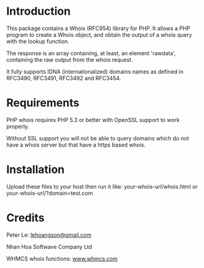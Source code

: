 # Introduction
This package contains a Whois (RFC954) library for PHP. It allows a PHP program to create a Whois object, and obtain the output of a whois query with the lookup function.

The response is an array containing, at least, an element 'rawdata', containing the raw output from the whois request.

It fully supports IDNA (internationalized) domains names as defined in RFC3490, RFC3491, RFC3492 and RFC3454.

# Requirements
PHP whois requires PHP 5.3 or better with OpenSSL support to work properly.

Without SSL support you will not be able to query domains which do not have a whois server but that have a https based whois.

# Installation
Upload these files to your host then run it like: your-whois-url/whois.html or your-whois-url/?domain=test.com

# Credits
Peter Le: lehoangson@gmail.com

Nhan Hoa Softwave Company Ltd

WHMCS whois functions: www.whmcs.com
